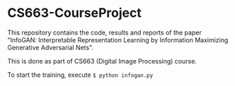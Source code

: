 # CS663-CourseProject

This repository contains the code, results and reports of the paper "InfoGAN: Interpretable Representation Learning by Information Maximizing Generative Adversarial Nets". 

This is done as part of CS663 (Digital Image Processing) course. 

To start the training, execute `$ python infogan.py`
